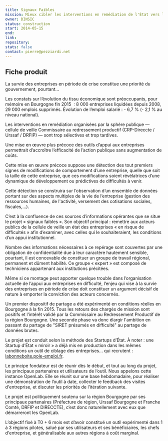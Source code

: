 ```yaml
---
title: Signaux Faibles
mission: Mieux cibler les interventions en remédiation de l'État vers les entreprises en difficulté
owner: DINSIC
status: construction
start: 2014-05-15
end:
link:
repository:
stats: false
contact: pierre@pezziardi.net
---
```


## Fiche produit

La survie des entreprises en période de crise constitue une priorité du gouvernement, pourtant…

Les constats sur l’évolution du tissu économique sont préoccupants, pour mémoire en Bourgogne fin 2015 &nbsp;: 8&nbsp;000 entreprises liquidées depuis 2008, 29&nbsp;000 emplois supprimés. Évolution de l’emploi salarié : -&nbsp;6,7&nbsp;% (-&nbsp;2,1&nbsp;% au niveau national).

Les interventions en remédiation organisées par la sphère publique — cellule de veille Commissaire au redressement productif (CRP-Direccte / Urssaf / DRFIP) — sont trop sélectives et trop tardives.

Une mise en œuvre plus précoce des outils d’appui aux entreprises permettrait d’accroître l’efficacité de l’action publique sans augmentation de coûts.

Cette mise en œuvre précoce suppose une détection des tout premiers signes de modifications de comportement d’une entreprise, quelle que soit la taille de cette entreprise, que ces modifications soient révélatrices d’une dynamique de développement ou prédictives de difficultés à venir.

Cette détection se construira sur l’observation d’un ensemble de données portant sur des aspects multiples de la vie de l’entreprise (gestion des ressources humaines, de l'activité, versement des cotisations sociales, fiscales,…).

C’est à la confluence de ces sources d’informations opérantes que se situe le projet «&nbsp;signaux faibles&nbsp;». Son objectif principal : remettre aux acteurs publics de la cellule de veille un état des entreprises «&nbsp;en risque de difficultés&nbsp;» afin d’examiner, avec celles qui le souhaiteraient, les conditions d’un appui institutionnel.

Nombre des informations nécessaires à ce repérage sont couvertes par une obligation de confidentialité due à leur caractère hautement sensible, pourtant, il est concevable de constituer un groupe de travail régional, permanent et dûment habilité. Ce groupe «&nbsp;expert&nbsp;» est composé de techniciens appartenant aux institutions précitées.

Même si ce montage peut apporter quelque trouble dans l’organisation actuelle de l’appui aux entreprises en difficulté, l’enjeu qui vise à la survie des entreprises en période de crise doit constituer un argument décisif de nature à emporter la conviction des acteurs concernés.

Un premier dispositif de partage a été expérimenté en conditions réelles en Bourgogne à la fin 2015. Tous les retours des chargés de mission sont positifs et l’intérêt validé par la Commissaire au Redressement Productif de la région Bourgogne. Une seconde phase va donc élargir l'ambition en passant du partage de "SIRET présumés en difficulté" au partage de données brutes.

Le projet est conduit selon la méthode des Startups d’État. À noter : une Startup d’État «&nbsp;miroir&nbsp;» a déjà mis en production dans les mêmes conditions un outil de ciblage des entreprises… qui recrutent : [labonneboite.pole-emploi.fr](http://labonneboite.pole-emploi.fr).

Le principe fondateur est de réunir dès le début, et tout au long du projet, les principaux partenaires et utilisateurs de l’outil. Nous appelons cette instance OpenLab. Elle se réunit sur une base hebdomadaire, pour réaliser une démonstration de l’outil à date, collecter le feedback des visites d'entreprise, et discuter les priorités de l’itération suivante.

Le projet est politiquement soutenu sur la région Bourgogne par ses principaux partenaires (Préfecture de région, Urssaf Bourgogne et Franche Comté, DRFIP et DIRECCTE), c’est donc naturellement avec eux que démarreront les OpenLab.

L’objectif fixé à T0&nbsp;+&nbsp;6&nbsp;mois est d’avoir constitué un outil expérimenté dans 1 à 3 régions pilotes, salué par ses utilisateurs et ses bénéficiaires, les chefs d'entreprise, et généralisable aux autres régions à coût marginal.
